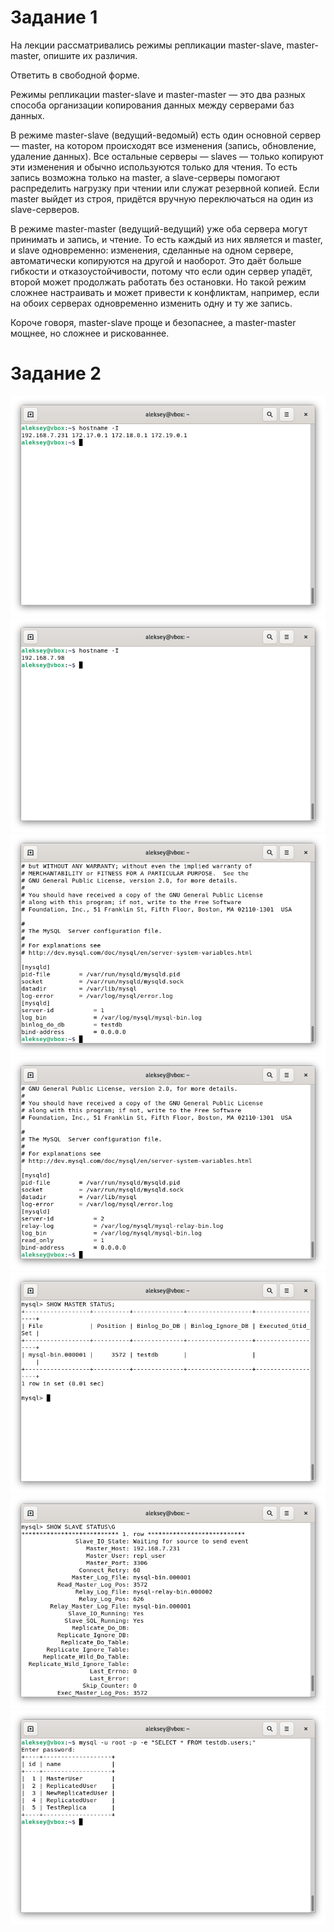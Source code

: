 # Задание 1

На лекции рассматривались режимы репликации master-slave, master-master, опишите их различия.

Ответить в свободной форме.

Режимы репликации master-slave и master-master — это два разных способа организации копирования данных между серверами баз данных.

В режиме master-slave (ведущий-ведомый) есть один основной сервер — master, на котором происходят все изменения (запись, обновление, удаление данных). Все остальные серверы — slaves — только копируют эти изменения и обычно используются только для чтения. То есть запись возможна только на master, а slave-серверы помогают распределить нагрузку при чтении или служат резервной копией. Если master выйдет из строя, придётся вручную переключаться на один из slave-серверов.

В режиме master-master (ведущий-ведущий) уже оба сервера могут принимать и запись, и чтение. То есть каждый из них является и master, и slave одновременно: изменения, сделанные на одном сервере, автоматически копируются на другой и наоборот. Это даёт больше гибкости и отказоустойчивости, потому что если один сервер упадёт, второй может продолжать работать без остановки. Но такой режим сложнее настраивать и может привести к конфликтам, например, если на обоих серверах одновременно изменить одну и ту же запись.

Короче говоря, master-slave проще и безопаснее, а master-master мощнее, но сложнее и рискованнее.

# Задание 2

![Скриншот](1_master.png)
![Скриншот](2_slave.png)
![Скриншот](3_master.png)
![Скриншот](4_slave.png)
![Скриншот](5_master.png)
![Скриншот](6_slave.png)
![Скриншот](7_slave.png)

